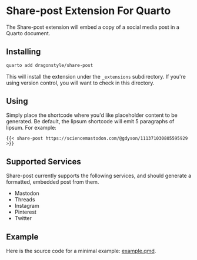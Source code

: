# Share-post Extension For Quarto

The Share-post extension will embed a copy of a social media post in a Quarto document.

## Installing

```bash
quarto add dragonstyle/share-post
```

This will install the extension under the `_extensions` subdirectory.
If you're using version control, you will want to check in this directory.

## Using

Simply place the shortcode where you'd like placeholder content to be generated. Be default, the lipsum shortcode will emit 5 paragraphs of lipsum. For example:

```
{{< share-post https://sciencemastodon.com/@gdyson/111371030805595929 >}}
```

## Supported Services

Share-post currently supports the following services, and should generate a formatted, embedded post from them.

- Mastodon
- Threads
- Instagram
- Pinterest
- Twitter

## Example

Here is the source code for a minimal example: [example.qmd](example.qmd).
